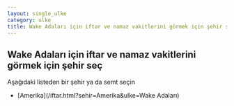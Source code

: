 ```yaml
---
layout: single_ulke
category: ulke
title: Wake Adaları için iftar ve namaz vakitlerini görmek için şehir seç
---
```



## Wake Adaları için iftar ve namaz vakitlerini görmek için şehir seç

Aşağıdaki listeden bir şehir ya da semt seçin


* [Amerika](/iftar.html?sehir=Amerika&ulke=Wake Adaları)
